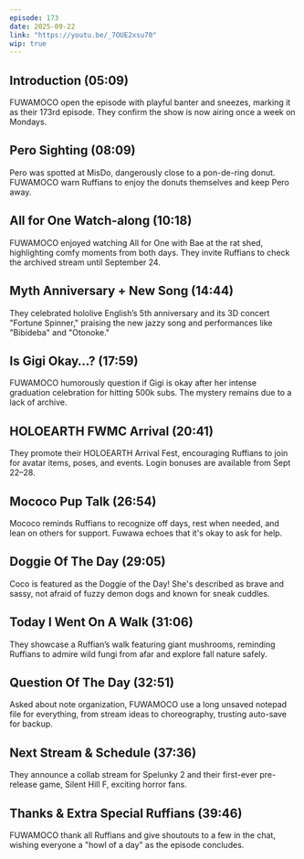 ```yaml
---
episode: 173
date: 2025-09-22
link: "https://youtu.be/_7OUE2xsu70"
wip: true
---
```


## Introduction (05:09)

FUWAMOCO open the episode with playful banter and sneezes, marking it as their 173rd episode. They confirm the show is now airing once a week on Mondays.

## Pero Sighting (08:09)

Pero was spotted at MisDo, dangerously close to a pon-de-ring donut. FUWAMOCO warn Ruffians to enjoy the donuts themselves and keep Pero away.

## All for One Watch-along (10:18)

FUWAMOCO enjoyed watching All for One with Bae at the rat shed, highlighting comfy moments from both days. They invite Ruffians to check the archived stream until September 24.

## Myth Anniversary + New Song (14:44)

They celebrated hololive English’s 5th anniversary and its 3D concert "Fortune Spinner," praising the new jazzy song and performances like "Bibideba" and "Otonoke."

## Is Gigi Okay…? (17:59)

FUWAMOCO humorously question if Gigi is okay after her intense graduation celebration for hitting 500k subs. The mystery remains due to a lack of archive.

## HOLOEARTH FWMC Arrival (20:41)

They promote their HOLOEARTH Arrival Fest, encouraging Ruffians to join for avatar items, poses, and events. Login bonuses are available from Sept 22–28.

## Mococo Pup Talk (26:54)

Mococo reminds Ruffians to recognize off days, rest when needed, and lean on others for support. Fuwawa echoes that it's okay to ask for help.

## Doggie Of The Day (29:05)

Coco is featured as the Doggie of the Day! She's described as brave and sassy, not afraid of fuzzy demon dogs and known for sneak cuddles.

## Today I Went On A Walk (31:06)

They showcase a Ruffian’s walk featuring giant mushrooms, reminding Ruffians to admire wild fungi from afar and explore fall nature safely.

## Question Of The Day (32:51)

Asked about note organization, FUWAMOCO use a long unsaved notepad file for everything, from stream ideas to choreography, trusting auto-save for backup.

## Next Stream & Schedule (37:36)

They announce a collab stream for Spelunky 2 and their first-ever pre-release game, Silent Hill F, exciting horror fans.

## Thanks & Extra Special Ruffians (39:46)

FUWAMOCO thank all Ruffians and give shoutouts to a few in the chat, wishing everyone a "howl of a day" as the episode concludes.
